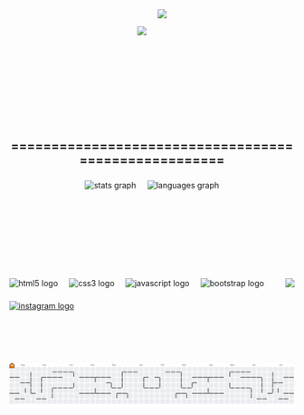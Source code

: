 <!-- Banner dan Komputer (sejajar horizontal) -->
<div align="center" style="display: flex; align-items: center; justify-content: center; gap: 20px;">
  <img height="140" src="https://i.imgur.com/Ldpuoc7.gif" />
  <img height="200" src="https://i.imgur.com/iuMeyZS.png" />
</div>

###

<h2 align="center">=====================================================</h2>

###

<!-- Grafik Stats dan Bahasa (50:50 dan center) -->
<div align="center" style="display: flex; justify-content: center; flex-wrap: wrap; gap: 20px;">
  <img src="https://github-readme-stats.vercel.app/api?username=Andilauww&hide_title=false&hide_rank=false&show_icons=true&include_all_commits=true&count_private=true&disable_animations=false&theme=dracula&locale=en&hide_border=false" height="150" alt="stats graph" />
  
  <img src="https://github-readme-stats.vercel.app/api/top-langs?username=Andilauww&locale=en&hide_title=false&layout=compact&card_width=350&langs_count=5&theme=dracula&hide_border=false" height="150" alt="languages graph" />
</div>

###

<img align="right" height="150" src="https://media4.giphy.com/media/v1.Y2lkPTc5MGI3NjExM3ZxemtobHJsdzIycnJwZWIxYzJxMjMzeXJ6cHdvb3lxNTJrOG85dCZlcD12MV9pbnRlcm5hbF9naWZfYnlfaWQmY3Q9Zw/ZqHGX9HvKKlRjmOQvR/giphy.gif" />

###

<!-- Icon teknologi -->
<div align="left">
  <img src="https://cdn.jsdelivr.net/gh/devicons/devicon/icons/html5/html5-original.svg" height="40" alt="html5 logo" />
  <img width="12" />
  <img src="https://cdn.jsdelivr.net/gh/devicons/devicon/icons/css3/css3-original.svg" height="40" alt="css3 logo" />
  <img width="12" />
  <img src="https://cdn.jsdelivr.net/gh/devicons/devicon/icons/javascript/javascript-original.svg" height="40" alt="javascript logo" />
  <img width="12" />
  <img src="https://cdn.jsdelivr.net/gh/devicons/devicon/icons/bootstrap/bootstrap-original.svg" height="40" alt="bootstrap logo" />
</div>

###

<!-- Instagram Badge -->
<div align="left">
  <a href="https://www.instagram.com/andilauw._?igsh=ZnNhaG9pdDJrNDZ3" target="_blank">
    <img src="https://img.shields.io/static/v1?message=Instagram&logo=instagram&label=&color=E4405F&logoColor=white&labelColor=&style=flat" height="40" alt="instagram logo" />
  </a>
</div>

###

<br clear="both">

<picture>
  <source media="(prefers-color-scheme: dark)" srcset="https://raw.githubusercontent.com/Andilauww/Andilauww/output/pacman-contribution-graph-dark.svg">
  <source media="(prefers-color-scheme: light)" srcset="https://raw.githubusercontent.com/Andilauww/Andilauww/output/pacman-contribution-graph.svg">
  <img alt="pacman contribution graph" src="https://raw.githubusercontent.com/Andilauww/Andilauww/output/pacman-contribution-graph.svg">
</picture>

###
